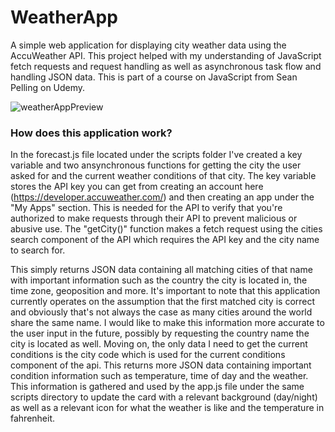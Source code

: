 # WeatherApp
A simple web application for displaying city weather data using the AccuWeather API. This project helped with my understanding of JavaScript fetch requests and request handling as well as asynchronous task flow and handling JSON data. This is part of a course on JavaScript from Sean Pelling on Udemy.

![weatherAppPreview](https://user-images.githubusercontent.com/63391309/90373513-9ff9e900-e037-11ea-8a60-e0979f35f89f.png)

### How does this application work?

In the forecast.js file located under the scripts folder I've created a key variable and two ansynchronous functions for getting the city the user asked for and the current weather conditions of that city. The key variable stores the API key you can get from creating an account here (https://developer.accuweather.com/) and then creating an app under the "My Apps" section. This is needed for the API to verify that you're authorized to make requests through their API to prevent malicious or abusive use. The "getCity()" function makes a fetch request using the cities search component of the API which requires the API key and the city name to search for.

This simply returns JSON data containing all matching cities of that name with important information such as the country the city is located in, the time zone, geoposition and more. It's important to note that this application currently operates on the assumption that the first matched city is correct and obviously that's not always the case as many cities around the world share the same name. I would like to make this information more accurate to the user input in the future, possibly by requesting the country name the city is located as well. Moving on, the only data I need to get the current conditions is the city code which is used for the current conditions component of the api. This returns more JSON data containing important condition information such as temperature, time of day and the weather. This information is gathered and used by the app.js file under the same scripts directory to update the card with a relevant background (day/night) as well as a relevant icon for what the weather is like and the temperature in fahrenheit.
